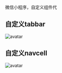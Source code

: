微信小程序，自定义组件代

## 自定义tabbar
![avatar](https://github.com/life-lab/xcx-components/edit/master/gitImages/custom-tabbar.png)

## 自定义navcell
![avatar](https://github.com/life-lab/xcx-components/edit/master/gitImages/custom-navcell.png)